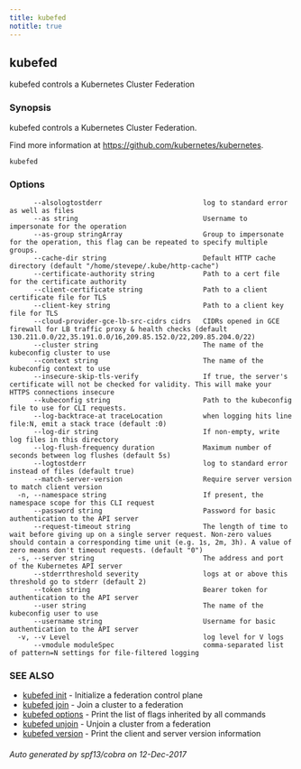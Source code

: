 ```yaml
---
title: kubefed
notitle: true
---
```

## kubefed

kubefed controls a Kubernetes Cluster Federation

### Synopsis


kubefed controls a Kubernetes Cluster Federation. 

Find more information at https://github.com/kubernetes/kubernetes.

```
kubefed
```

### Options

```
      --alsologtostderr                         log to standard error as well as files
      --as string                               Username to impersonate for the operation
      --as-group stringArray                    Group to impersonate for the operation, this flag can be repeated to specify multiple groups.
      --cache-dir string                        Default HTTP cache directory (default "/home/stevepe/.kube/http-cache")
      --certificate-authority string            Path to a cert file for the certificate authority
      --client-certificate string               Path to a client certificate file for TLS
      --client-key string                       Path to a client key file for TLS
      --cloud-provider-gce-lb-src-cidrs cidrs   CIDRs opened in GCE firewall for LB traffic proxy & health checks (default 130.211.0.0/22,35.191.0.0/16,209.85.152.0/22,209.85.204.0/22)
      --cluster string                          The name of the kubeconfig cluster to use
      --context string                          The name of the kubeconfig context to use
      --insecure-skip-tls-verify                If true, the server's certificate will not be checked for validity. This will make your HTTPS connections insecure
      --kubeconfig string                       Path to the kubeconfig file to use for CLI requests.
      --log-backtrace-at traceLocation          when logging hits line file:N, emit a stack trace (default :0)
      --log-dir string                          If non-empty, write log files in this directory
      --log-flush-frequency duration            Maximum number of seconds between log flushes (default 5s)
      --logtostderr                             log to standard error instead of files (default true)
      --match-server-version                    Require server version to match client version
  -n, --namespace string                        If present, the namespace scope for this CLI request
      --password string                         Password for basic authentication to the API server
      --request-timeout string                  The length of time to wait before giving up on a single server request. Non-zero values should contain a corresponding time unit (e.g. 1s, 2m, 3h). A value of zero means don't timeout requests. (default "0")
  -s, --server string                           The address and port of the Kubernetes API server
      --stderrthreshold severity                logs at or above this threshold go to stderr (default 2)
      --token string                            Bearer token for authentication to the API server
      --user string                             The name of the kubeconfig user to use
      --username string                         Username for basic authentication to the API server
  -v, --v Level                                 log level for V logs
      --vmodule moduleSpec                      comma-separated list of pattern=N settings for file-filtered logging
```

### SEE ALSO
* [kubefed init](kubefed_init.md)	 - Initialize a federation control plane
* [kubefed join](kubefed_join.md)	 - Join a cluster to a federation
* [kubefed options](kubefed_options.md)	 - Print the list of flags inherited by all commands
* [kubefed unjoin](kubefed_unjoin.md)	 - Unjoin a cluster from a federation
* [kubefed version](kubefed_version.md)	 - Print the client and server version information

###### Auto generated by spf13/cobra on 12-Dec-2017
